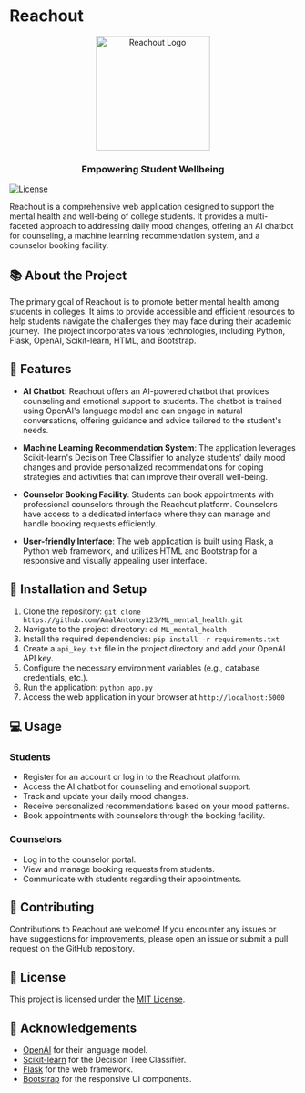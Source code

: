# Reachout

<div align="center">
 <img src="https://i.imgur.com/SRTXxF7.png" alt="Reachout Logo" width="200" height="200">
 <h3>Empowering Student Wellbeing</h3>
</div>

[![License](https://img.shields.io/badge/license-MIT-blue.svg)](LICENSE)

Reachout is a comprehensive web application designed to support the mental health and well-being of college students. It provides a multi-faceted approach to addressing daily mood changes, offering an AI chatbot for counseling, a machine learning recommendation system, and a counselor booking facility.

## 📚 About the Project

The primary goal of Reachout is to promote better mental health among students in colleges. It aims to provide accessible and efficient resources to help students navigate the challenges they may face during their academic journey. The project incorporates various technologies, including Python, Flask, OpenAI, Scikit-learn, HTML, and Bootstrap.

## 🌟 Features

- **AI Chatbot**: Reachout offers an AI-powered chatbot that provides counseling and emotional support to students. The chatbot is trained using OpenAI's language model and can engage in natural conversations, offering guidance and advice tailored to the student's needs.

- **Machine Learning Recommendation System**: The application leverages Scikit-learn's Decision Tree Classifier to analyze students' daily mood changes and provide personalized recommendations for coping strategies and activities that can improve their overall well-being.

- **Counselor Booking Facility**: Students can book appointments with professional counselors through the Reachout platform. Counselors have access to a dedicated interface where they can manage and handle booking requests efficiently.

- **User-friendly Interface**: The web application is built using Flask, a Python web framework, and utilizes HTML and Bootstrap for a responsive and visually appealing user interface.

## 🚀 Installation and Setup

1. Clone the repository: `git clone https://github.com/AmalAntoney123/ML_mental_health.git`
2. Navigate to the project directory: `cd ML_mental_health`
3. Install the required dependencies: `pip install -r requirements.txt`
4. Create a `api_key.txt` file in the project directory and add your OpenAI API key.
5. Configure the necessary environment variables (e.g., database credentials, etc.).
6. Run the application: `python app.py`
7. Access the web application in your browser at `http://localhost:5000`

## 💻 Usage

### Students

- Register for an account or log in to the Reachout platform.
- Access the AI chatbot for counseling and emotional support.
- Track and update your daily mood changes.
- Receive personalized recommendations based on your mood patterns.
- Book appointments with counselors through the booking facility.

### Counselors

- Log in to the counselor portal.
- View and manage booking requests from students.
- Communicate with students regarding their appointments.

## 🤝 Contributing

Contributions to Reachout are welcome! If you encounter any issues or have suggestions for improvements, please open an issue or submit a pull request on the GitHub repository.

## 📄 License

This project is licensed under the [MIT License](LICENSE).

## 🙏 Acknowledgements

- [OpenAI](https://www.openai.com/) for their language model.
- [Scikit-learn](https://scikit-learn.org/) for the Decision Tree Classifier.
- [Flask](https://flask.palletsprojects.com/) for the web framework.
- [Bootstrap](https://getbootstrap.com/) for the responsive UI components.
